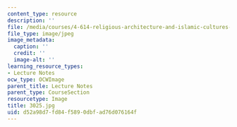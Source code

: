 ```yaml
---
content_type: resource
description: ''
file: /media/courses/4-614-religious-architecture-and-islamic-cultures-fall-2002/d52a98d7fd84f5890dbfad76d076164f_3025.jpg
file_type: image/jpeg
image_metadata:
  caption: ''
  credit: ''
  image-alt: ''
learning_resource_types:
- Lecture Notes
ocw_type: OCWImage
parent_title: Lecture Notes
parent_type: CourseSection
resourcetype: Image
title: 3025.jpg
uid: d52a98d7-fd84-f589-0dbf-ad76d076164f
---
```


